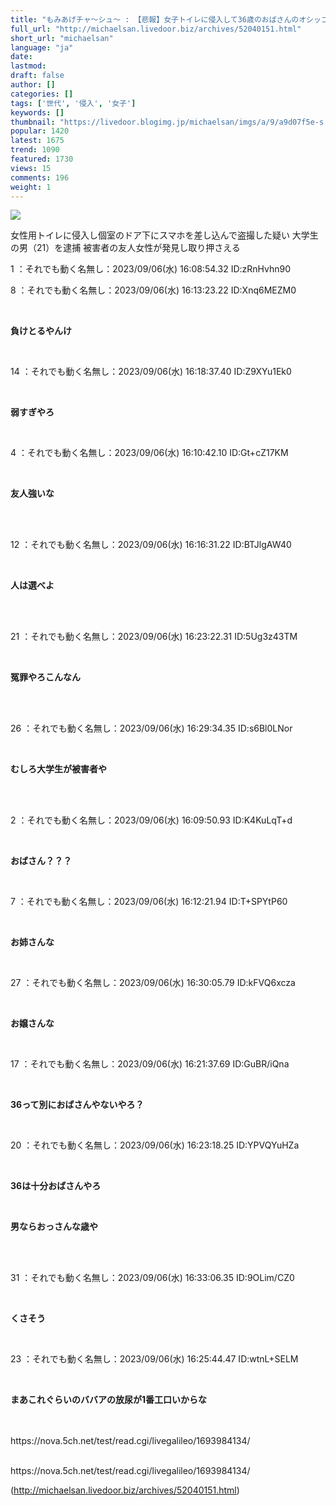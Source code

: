 ```yaml
---
title: "もみあげチャ〜シュ〜 : 【悲報】女子トイレに侵入して36歳のおばさんのオシッコを盗撮したZ世代を逮捕"
full_url: "http://michaelsan.livedoor.biz/archives/52040151.html"
short_url: "michaelsan"
language: "ja"
date: 
lastmod: 
draft: false
author: []
categories: []
tags: ['世代', '侵入', '女子']
keywords: []
thumbnail: "https://livedoor.blogimg.jp/michaelsan/imgs/a/9/a9d07f5e-s.jpg"
popular: 1420
latest: 1675
trend: 1090
featured: 1730
views: 15
comments: 196
weight: 1
---
```


![](https://livedoor.blogimg.jp/michaelsan/imgs/a/9/a9d07f5e-s.jpg)

<div><p>女性用トイレに侵入し個室のドア下にスマホを差し込んで盗撮した疑い 大学生の男（21）を逮捕 被害者の友人女性が発見し取り押さえる</p><p>1 ：それでも動く名無し：2023/09/06(水) 16:08:54.32 ID:zRnHvhn90</p><p>8 ：それでも動く名無し：2023/09/06(水) 16:13:23.22 ID:Xnq6MEZM0</p><br><b><p>負けとるやんけ </p></b><br><p>14 ：それでも動く名無し：2023/09/06(水) 16:18:37.40 ID:Z9XYu1Ek0</p><br><b><p>弱すぎやろ</p></b><br><p>4 ：それでも動く名無し：2023/09/06(水) 16:10:42.10 ID:Gt+cZ17KM</p><br><b><p>友人強いな </p><br></b><br><p>12 ：それでも動く名無し：2023/09/06(水) 16:16:31.22 ID:BTJlgAW40</p><br><b><p>人は選べよ </p><br></b><br><p>21 ：それでも動く名無し：2023/09/06(水) 16:23:22.31 ID:5Ug3z43TM</p><br><b><p>冤罪やろこんなん </p><br></b><br><p>26 ：それでも動く名無し：2023/09/06(水) 16:29:34.35 ID:s6Bl0LNor</p><br><b><p>むしろ大学生が被害者や </p><br></b><br><p>2 ：それでも動く名無し：2023/09/06(水) 16:09:50.93 ID:K4KuLqT+d</p><br><b><p>おばさん？？？ </p></b><br><p>7 ：それでも動く名無し：2023/09/06(水) 16:12:21.94 ID:T+SPYtP60</p><br><b><p>お姉さんな </p></b><br><p>27 ：それでも動く名無し：2023/09/06(水) 16:30:05.79 ID:kFVQ6xcza</p><br><p><b><p>お嬢さんな <br></p></b></p><br><p>17 ：それでも動く名無し：2023/09/06(水) 16:21:37.69 ID:GuBR/iQna</p><br><b><p>36って別におばさんやないやろ？</p></b><br><p>20 ：それでも動く名無し：2023/09/06(水) 16:23:18.25 ID:YPVQYuHZa</p><br><p><b><p>36は十分おばさんやろ</p></b></p><p><b><p><br></p></b></p><b><p>男ならおっさんな歳や </p><br></b><br><p>31 ：それでも動く名無し：2023/09/06(水) 16:33:06.35 ID:9OLim/CZ0</p><br><b><p>くさそう </p></b><br><p>23 ：それでも動く名無し：2023/09/06(水) 16:25:44.47 ID:wtnL+SELM</p><br><b><p>まあこれぐらいのババアの放尿が1番工口いからな </p><br></b><br>https://nova.5ch.net/test/read.cgi/livegalileo/1693984134/<br><br clear='all'> <p id='a6850dc6aefc0d5bbff2bea180d92d89'> </p> <p id='a6850dc6aefc0d5bbff2bea180d92d89'> </p> <p class='alistcloud-container-6795'></p> <p>https://nova.5ch.net/test/read.cgi/livegalileo/1693984134/</p></div>

(http://michaelsan.livedoor.biz/archives/52040151.html)
